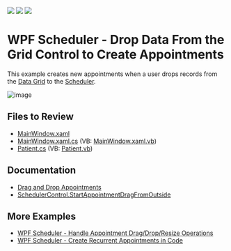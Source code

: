<!-- default badges list -->
![](https://img.shields.io/endpoint?url=https://codecentral.devexpress.com/api/v1/VersionRange/128655806/22.2.2%2B)
[![](https://img.shields.io/badge/Open_in_DevExpress_Support_Center-FF7200?style=flat-square&logo=DevExpress&logoColor=white)](https://supportcenter.devexpress.com/ticket/details/T545841)
[![](https://img.shields.io/badge/📖_How_to_use_DevExpress_Examples-e9f6fc?style=flat-square)](https://docs.devexpress.com/GeneralInformation/403183)
<!-- default badges end -->

# WPF Scheduler - Drop Data From the Grid Control to Create Appointments

This example creates new appointments when a user drops records from the [Data Grid](https://docs.devexpress.com/WPF/6084/controls-and-libraries/data-grid) to the [Scheduler](https://docs.devexpress.com/WPF/114881/controls-and-libraries/scheduler).

![image](https://github.com/DevExpress-Examples/how-to-create-appointments-by-dragging-and-dropping-data-from-the-grid-control-t545841/assets/65009440/9888e875-abfa-4e08-8041-d2140a17eae2) 

## Files to Review

* [MainWindow.xaml](./CS/DragDropFromGridExample/MainWindow.xaml)
* [MainWindow.xaml.cs](./CS/DragDropFromGridExample/MainWindow.xaml.cs) (VB: [MainWindow.xaml.vb](./VB/DragDropFromGridExample/MainWindow.xaml.vb))
* [Patient.cs](./CS/DragDropFromGridExample/Model/Patient.cs) (VB: [Patient.vb](./VB/DragDropFromGridExample/Model/Patient.vb))

## Documentation

* [Drag and Drop Appointments](https://docs.devexpress.com/WPF/400539/controls-and-libraries/scheduler/drag-and-drop-appointments)
* [SchedulerControl.StartAppointmentDragFromOutside](https://docs.devexpress.com/WPF/DevExpress.Xpf.Scheduling.SchedulerControl.StartAppointmentDragFromOutside)

## More Examples

* [WPF Scheduler - Handle Appointment Drag/Drop/Resize Operations](https://github.com/DevExpress-Examples/how-to-handle-appointment-drag-drop-resize-operations-t605963)
* [WPF Scheduler - Create Recurrent Appointments in Code](https://github.com/DevExpress-Examples/wpf-scheduler-create-recurrent-appointments-in-code)
